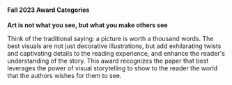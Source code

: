 #### Fall 2023 Award Categories


**Art is not what you see, but what you make others see**

Think of the traditional saying: a picture is worth a thousand words. The best visuals are not just decorative illustrations, but add exhilarating twists and captivating details to the reading experience, and enhance the reader's understanding of the story. This award recognizes the paper that best leverages the power of visual storytelling to show to the reader the world that the authors wishes for them to see.

